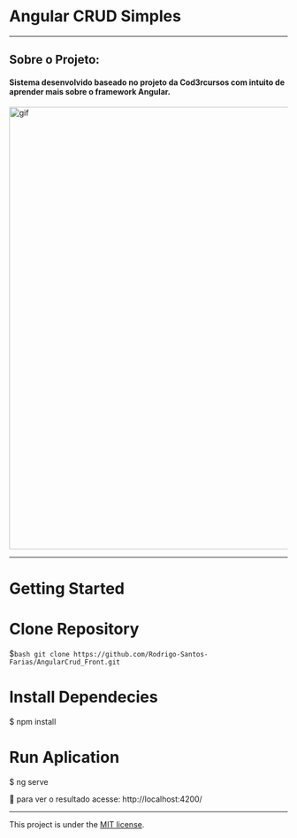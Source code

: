 # Angular CRUD Simples

---

## Sobre o Projeto:

#### Sistema desenvolvido baseado no projeto da Cod3rcursos com intuito de aprender mais sobre o framework Angular.

<p><img alt="gif" src="https://raw.githubusercontent.com/Rodrigo-Santos-Farias/AngularCrud_Front/master/gitGif/git.gif" width="800" heidth="361"></p>

---

# Getting Started



# Clone Repository

$```bash git clone https://github.com/Rodrigo-Santos-Farias/AngularCrud_Front.git```

# Install Dependecies
$ npm install

# Run Aplication
$ ng serve

:eyes: para ver o resultado acesse: http://localhost:4200/

---

This project is under the [MIT license](./LICENSE).
